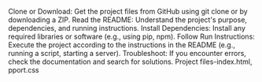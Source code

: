Clone or Download: Get the project files from GitHub using git clone or by downloading a ZIP.
Read the README: Understand the project's purpose, dependencies, and running instructions.
Install Dependencies: Install any required libraries or software (e.g., using pip, npm).
Follow Run Instructions: Execute the project according to the instructions in the README (e.g., running a script, starting a server).
Troubleshoot: If you encounter errors, check the documentation and search for solutions.
Project files-index.html, pport.css

